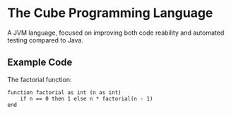 # The Cube Programming Language

A JVM language, focused on improving both code reability and automated testing compared to Java.

## Example Code

The factorial function:

```
function factorial as int (n as int)
    if n == 0 then 1 else n * factorial(n - 1)
end
```